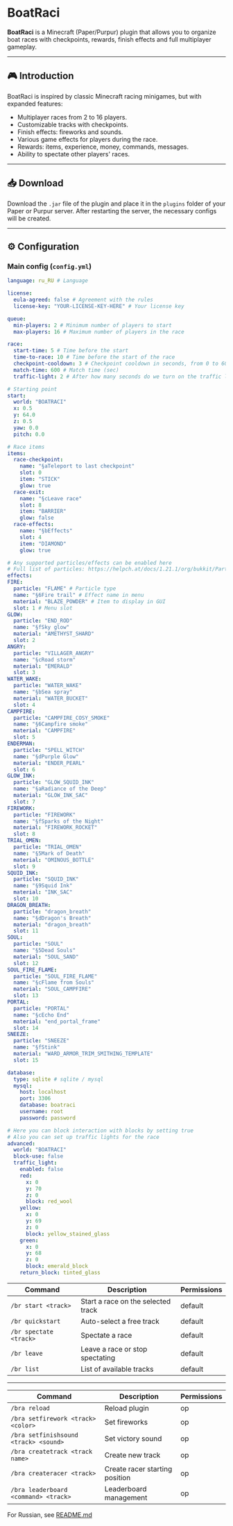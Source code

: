 # BoatRaci

**BoatRaci** is a Minecraft (Paper/Purpur) plugin that allows you to organize boat races with checkpoints, rewards, finish effects and full multiplayer gameplay.

---

## 🎮 Introduction

BoatRaci is inspired by classic Minecraft racing minigames, but with expanded features:

- Multiplayer races from 2 to 16 players.
- Customizable tracks with checkpoints.
- Finish effects: fireworks and sounds.
- Various game effects for players during the race.
- Rewards: items, experience, money, commands, messages.
- Ability to spectate other players' races.

---

## 📥 Download

Download the `.jar` file of the plugin and place it in the `plugins` folder of your Paper or Purpur server. After restarting the server, the necessary configs will be created.

---

## ⚙ Configuration

### Main config (`config.yml`)

```yaml
language: ru_RU # Language

license:
  eula-agreed: false # Agreement with the rules
  license-key: "YOUR-LICENSE-KEY-HERE" # Your license key

queue:
  min-players: 2 # Minimum number of players to start
  max-players: 16 # Maximum number of players in the race

race:
  start-time: 5 # Time before the start
  time-to-race: 10 # Time before the start of the race
  checkpoint-cooldown: 3 # Checkpoint cooldown in seconds, from 0 to 60
  match-time: 600 # Match time (sec)
  traffic-light: 2 # After how many seconds do we turn on the traffic light? After start-time

# Starting point
start:
  world: "BOATRACI"
  x: 0.5
  y: 64.0
  z: 0.5
  yaw: 0.0
  pitch: 0.0

# Race items
items:
  race-checkpoint:
    name: "§aTeleport to last checkpoint"
    slot: 0
    item: "STICK"
    glow: true
  race-exit:
    name: "§cLeave race"
    slot: 8
    item: "BARRIER"
    glow: false
  race-effects:
    name: "§bEffects"
    slot: 4
    item: "DIAMOND"
    glow: true

# Any supported particles/effects can be enabled here
# Full list of particles: https://helpch.at/docs/1.21.1/org/bukkit/Particle.html
effects:
FIRE:
  particle: "FLAME" # Particle type
  name: "§6Fire trail" # Effect name in menu
  material: "BLAZE_POWDER" # Item to display in GUI
  slot: 1 # Menu slot
GLOW:
  particle: "END_ROD"
  name: "§fSky glow"
  material: "AMETHYST_SHARD"
  slot: 2
ANGRY:
  particle: "VILLAGER_ANGRY"
  name: "§cRoad storm"
  material: "EMERALD"
  slot: 3
WATER_WAKE:
  particle: "WATER_WAKE"
  name: "§bSea spray"
  material: "WATER_BUCKET"
  slot: 4
CAMPFIRE:
  particle: "CAMPFIRE_COSY_SMOKE"
  name: "§6Campfire smoke"
  material: "CAMPFIRE"
  slot: 5 
ENDERMAN: 
  particle: "SPELL_WITCH" 
  name: "§dPurple Glow" 
  material: "ENDER_PEARL" 
  slot: 6 
GLOW_INK: 
  particle: "GLOW_SQUID_INK" 
  name: "§aRadiance of the Deep" 
  material: "GLOW_INK_SAC" 
  slot: 7 
FIREWORK: 
  particle: "FIREWORK" 
  name: "§fSparks of the Night" 
  material: "FIREWORK_ROCKET" 
  slot: 8 
TRIAL_OMEN: 
  particle: "TRIAL_OMEN" 
  name: "§5Mark of Death" 
  material: "OMINOUS_BOTTLE" 
  slot: 9 
SQUID_INK: 
  particle: "SQUID_INK" 
  name: "§9Squid Ink" 
  material: "INK_SAC" 
  slot: 10 
DRAGON_BREATH: 
  particle: "dragon_breath" 
  name: "§dDragon's Breath" 
  material: "dragon_breath" 
  slot: 11 
SOUL: 
  particle: "SOUL" 
  name: "§5Dead Souls" 
  material: "SOUL_SAND" 
  slot: 12 
SOUL_FIRE_FLAME: 
  particle: "SOUL_FIRE_FLAME" 
  name: "§cFlame from Souls" 
  material: "SOUL_CAMPFIRE" 
  slot: 13 
PORTAL: 
  particle: "PORTAL" 
  name: "§cEcho End" 
  material: "end_portal_frame" 
  slot: 14 
SNEEZE: 
  particle: "SNEEZE" 
  name: "§fStink" 
  material: "WARD_ARMOR_TRIM_SMITHING_TEMPLATE" 
  slot: 15

database:
  type: sqlite # sqlite / mysql
  mysql:
    host: localhost
    port: 3306
    database: boatraci
    username: root
    password: password

# Here you can block interaction with blocks by setting true
# Also you can set up traffic lights for the race
advanced:
  world: "BOATRACI"
  block-use: false
  traffic_light:
    enabled: false
    red:
      x: 0
      y: 70
      z: 0
      block: red_wool
    yellow:
      x: 0
      y: 69
      z: 0
      block: yellow_stained_glass
    green:
      x: 0
      y: 68
      z: 0
      block: emerald_block
    return_block: tinted_glass
```

| Command | Description | Permissions |
| ---------------------- | ---------------------------------------- | ------- |
| `/br start <track>` | Start a race on the selected track | default |
| `/br quickstart` | Auto-select a free track | default |
| `/br spectate <track>` | Spectate a race | default |
| `/br leave` | Leave a race or stop spectating | default |
| `/br list` | List of available tracks | default |

---

| Command | Description | Permissions |
| ---------------------------------- | --------------------------------- | ----- |
| `/bra reload` | Reload plugin | op |
| `/bra setfirework <track> <color>` | Set fireworks | op |
| `/bra setfinishsound <track> <sound>`| Set victory sound | op |
| `/bra createtrack <track name>`| Create new track | op |
| `/bra createracer <track>` | Create racer starting position | op |
| `/bra leaderboard <command> <track>`| Leaderboard management | op |

For Russian, see [README.md](README.md)
